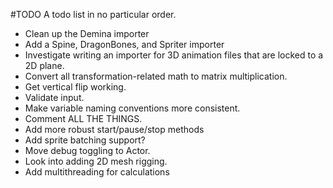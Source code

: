 #TODO
A todo list in no particular order.
- Clean up the Demina importer
- Add a Spine, DragonBones, and Spriter importer
- Investigate writing an importer for 3D animation files that are locked to a 2D plane.
- Convert all transformation-related math to matrix multiplication.
- Get vertical flip working.
- Validate input.
- Make variable naming conventions more consistent.
- Comment ALL THE THINGS.
- Add more robust start/pause/stop methods
- Add sprite batching support?
- Move debug toggling to Actor.
- Look into adding 2D mesh rigging.
- Add multithreading for calculations